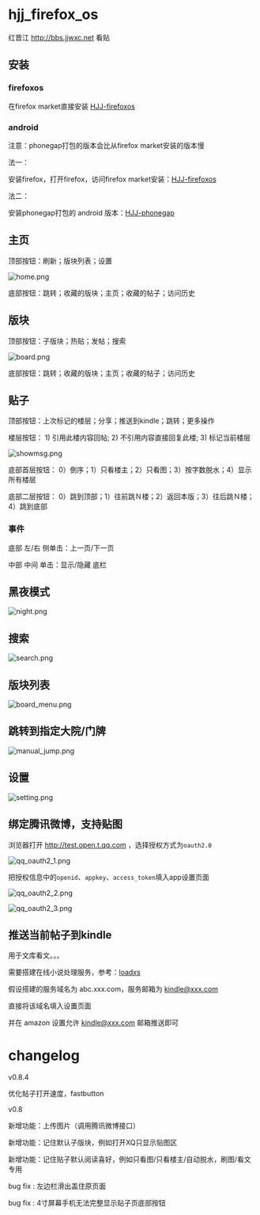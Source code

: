 hjj_firefox_os
==============

红晋江 http://bbs.jjwxc.net 看贴

## 安装

### firefoxos

在firefox market直接安装 [HJJ-firefoxos](https://marketplace.firefox.com/app/hjj/) 

### android

注意：phonegap打包的版本会比从firefox market安装的版本慢

法一：

安装firefox，打开firefox，访问firefox market安装：[HJJ-firefoxos](https://marketplace.firefox.com/app/hjj/)

法二：

安装phonegap打包的 android 版本：[HJJ-phonegap](https://build.phonegap.com/apps/1033213/share)

## 主页

顶部按钮：刷新；版块列表；设置

![home.png](home.png)

底部按钮：跳转；收藏的版块；主页；收藏的帖子；访问历史

## 版块

顶部按钮：子版块；热贴；发帖；搜索

![board.png](board.png)

底部按钮：跳转；收藏的版块；主页；收藏的帖子；访问历史

## 贴子

顶部按钮：上次标记的楼层；分享；推送到kindle；跳转；更多操作

楼层按钮： 1) 引用此楼内容回帖; 2) 不引用内容直接回复此楼; 3) 标记当前楼层

![showmsg.png](showmsg.png)

底部首层按钮： 0）倒序；1）只看楼主；2）只看图；3）按字数脱水；4）显示所有楼层

底部二层按钮： 0）跳到顶部；1）往前跳Ｎ楼；2）返回本版；3）往后跳Ｎ楼；4）跳到底部

### 事件

底部 左/右 侧单击：上一页/下一页

中部 中间 单击：显示/隐藏 底栏

## 黑夜模式

![night.png](night.png)

## 搜索

![search.png](search.png)

## 版块列表

![board_menu.png](board_menu.png)

## 跳转到指定大院/门牌

![manual_jump.png](manual_jump.png)

## 设置

![setting.png](setting.png)

## 绑定腾讯微博，支持贴图

浏览器打开 http://test.open.t.qq.com ，选择授权方式为``oauth2.0``

![qq_oauth2_1.png](qq_oauth2_1.png)

把授权信息中的``openid``、``appkey``、``access_token``填入app设置页面

![qq_oauth2_2.png](qq_oauth2_2.png)

![qq_oauth2_3.png](qq_oauth2_3.png)

## 推送当前帖子到kindle

用于文库看文。。。

需要搭建在线小说处理服务，参考：[loadxs](https://github.com/abbypan/loadxs)

假设搭建的服务域名为 abc.xxx.com，服务邮箱为 kindle@xxx.com

直接将该域名填入设置页面

并在 amazon 设置允许  kindle@xxx.com 邮箱推送即可

# changelog

v0.8.4

优化帖子打开速度，fastbutton

v0.8 

新增功能：上传图片（调用腾讯微博接口）

新增功能：记住默认子版块，例如打开XQ只显示贴图区

新增功能：记住贴子默认阅读喜好，例如只看图/只看楼主/自动脱水，刷图/看文专用

bug fix : 左边栏滑出盖住原页面

bug fix : 4寸屏幕手机无法完整显示贴子页底部按钮
